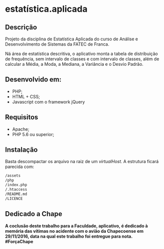 estatística.aplicada
====================

## Descrição

Projeto da disciplina de Estatística Aplicada do curso de Análise e Desenvolvimento de Sistemas da FATEC de Franca.

Ná área de estatística descritiva, o aplicativo monta a tabela de distribuição de frequência, sem intervalo de classes e com intervalo de classes, além de calcular a Média, a Moda, a Mediana, a Variância e o Desvio Padrão.

## Desenvolvido em:

+ PHP;
+ HTML + CSS;
+ Javascript com o framework jQuery

## Requisitos

+ Apache;
+ PHP 5.6 ou superior;

## Instalação

Basta descompactar os arquivo na raiz de um _virtualHost_. A estrutura ficará parecida com:

``` sh
/assets
/php
/index.php
/.htaccess
/README.md
/LICENCE
```

## Dedicado a Chape

**A coclusão deste trabalho para a Faculdade, aplicativo, é dedicado à memória das vítimas no acidente com o avião da Chapecoense em 29/11/2016, data na qual este trabalho foi entregue para nota.**
**#ForçaChape**
